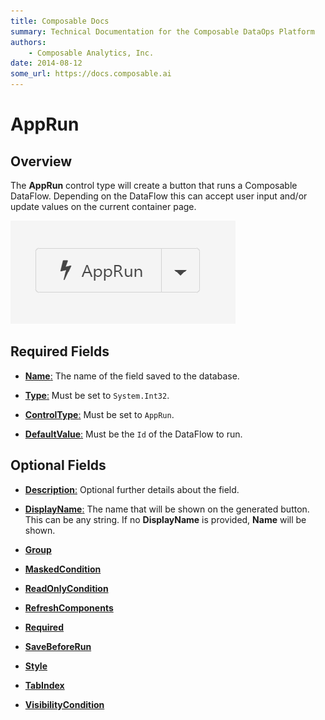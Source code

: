 ```yaml
---
title: Composable Docs
summary: Technical Documentation for the Composable DataOps Platform
authors:
    - Composable Analytics, Inc.
date: 2014-08-12
some_url: https://docs.composable.ai
---
```


# AppRun

## Overview

The **AppRun** control type will create a button that runs a Composable DataFlow. Depending on the DataFlow this can accept user input and/or update values on the current container page.

![AppRun](../img/AppRun.png)

## Required Fields

- [**Name**:](../06.Setting-Details/Name.md) The name of the field saved to the database.

- [**Type**:](../06.Setting-Details/Type.md) Must be set to `System.Int32`.

- [**ControlType**:](../06.Setting-Details/ControlType.md) Must be set to `AppRun`.

- [**DefaultValue**:](../06.Setting-Details/DefaultValue.md) Must be the `Id` of the DataFlow to run.

## Optional Fields

- [**Description**:](../06.Setting-Details/Description.md) Optional further details about the field.

- [**DisplayName**:](../06.Setting-Details/DisplayName.md) The name that will be shown on the generated button. This can be any string. If no **DisplayName** is provided, **Name** will be shown.

- [**Group**](../06.Setting-Details/Group.md)

- [**MaskedCondition**](../06.Setting-Details/MaskedCondition.md)

- [**ReadOnlyCondition**](../06.Setting-Details/ReadOnlyCondition.md)

- [**RefreshComponents**](../06.Setting-Details/RefreshComponents.md)

- [**Required**](../06.Setting-Details/Required.md)

- [**SaveBeforeRun**](../06.Setting-Details/SaveBeforeRun.md)

- [**Style**](../06.Setting-Details/Style.md)

- [**TabIndex**](../06.Setting-Details/TabIndex.md)

- [**VisibilityCondition**](../06.Setting-Details/VisibilityCondition.md)
